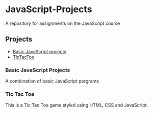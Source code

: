 # JavaScript-Projects
A repository for assignments on the JavaScript course

## Projects
* [Basic JavaScript projects](https://github.com/royo20/JavaScript-Projects/tree/main/Basic-JavaScript-Projects)
* [TicTacToe](https://github.com/royo20/JavaScript-Projects/tree/main/TicTacToe)

### Basic JavaScript Projects 
A combination of basic JavaScript porgrams  

### Tic Tac Toe
This is a Tic Tac Toe game styled using HTML, CSS and JavaScript. 
